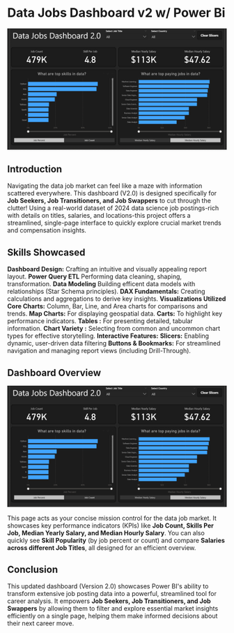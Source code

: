 # Data Jobs Dashboard v2 w/ Power Bi

![Dashboard Page 1](/Images/Project2.png)

## Introduction

Navigating the data job market can feel like a maze with
information scattered everywhere. This dashboard (V2.0)
is designed specifically for **Job Seekers, Job
Transitioners, and Job Swappers** to cut through the
clutter! Using a real-world dataset of 2024 data science
job postings-rich with details on titles, salaries, and
locations-this project offers a streamlined, single-page
interface to quickly explore crucial market trends and
compensation insights.

## Skills Showcased

**Dashboard Design:** Crafting an intuitive and
visually appealing report layout.
**Power Query ETL** Performing data cleaning, shaping, transformation.
**Data Modeling** Building efficent data models with relationships (Star Schema principles).
**DAX Fundamentals:** Creating calculations and
aggregations to derive key insights.
**Visualizations Utilized**
    **Core Charts:** Column, Bar, Line, and Area charts for comparisons and trends.
    **Map Charts:** For displaying geospatial data.
    **Carts:** To highlight key performance indicators.
    **Tables :** For presenting detailed, tabular information.
    **Chart Variety :** Selecting from common and uncommon chart types for effective storytelling.
    **Interactive Features:**
        **Slicers:** Enabling dynamic, user-driven data filtering
        **Buttons & Bookmarks:** For streamlined navigation and managing report views (including Drill-Through).

   ## Dashboard Overview


![Dashboard Page 1](/Images/Project2.png)
   
This page acts as your concise mission control for the
data job market. It showcases key performance indicators
(KPIs) like **Job Count, Skills Per Job, Median Yearly Salary, and Median Hourly Salary**. You can also quickly
see **Skill Popularity** (by job percent or count) and
compare **Salaries across different Job Titles**, all designed for an efficient overview.

## Conclusion

This updated dashboard (Version 2.0) showcases Power
BI's ability to transform extensive job posting data
into a powerful, streamlined tool for career analysis.
It empowers **Job Seekers, Job Transitioners, and Job Swappers** by allowing them to filter and explore
essential market insights efficiently on a single page,
helping them make informed decisions about their next
career move.